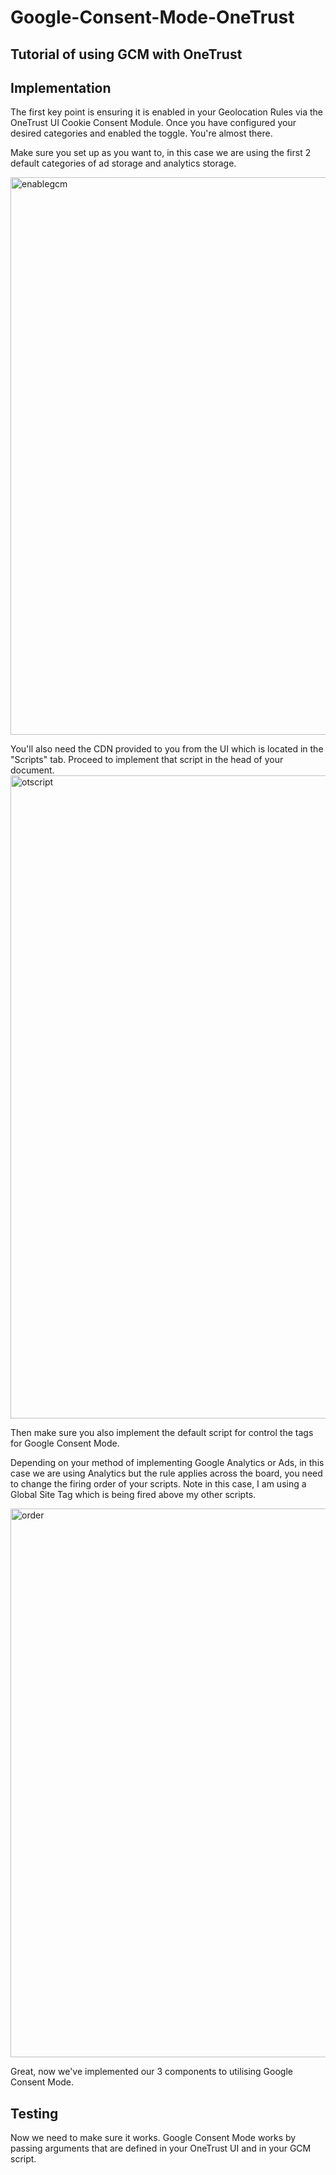 # Google-Consent-Mode-OneTrust
## Tutorial of using GCM with OneTrust

## Implementation 

The first key point is ensuring it is enabled in your Geolocation Rules via the OneTrust UI Cookie Consent Module. Once you have configured your desired categories and enabled the toggle. You're almost there. 

Make sure you set up as you want to, in this case we are using the first 2 default categories of ad storage and analytics storage. 

<img width="892" alt="enablegcm" src="https://user-images.githubusercontent.com/67240269/181742400-85c62003-89ce-42ed-b09e-1e89f3bfdfe2.png">

You'll also need the CDN provided to you from the UI which is located in the "Scripts" tab. Proceed to implement that script in the head of your document. 
<img width="1029" alt="otscript" src="https://user-images.githubusercontent.com/67240269/181742888-838012b7-5586-451c-bfb6-c45d75c44a34.png">

Then make sure you also implement the default script for control the tags for Google Consent Mode.

Depending on your method of implementing Google Analytics or Ads, in this case we are using Analytics but the rule applies across the board, you need to change the firing order of your scripts. Note in this case, I am using a Global Site Tag which is being fired above my other scripts. 

<img width="878" alt="order" src="https://user-images.githubusercontent.com/67240269/181742892-0f059982-8c17-475d-9643-b9cd8e38fbdf.png">

Great, now we've implemented our 3 components to utilising Google Consent Mode. 

## Testing

Now we need to make sure it works. Google Consent Mode works by passing arguments that are defined in your OneTrust UI and in your GCM script. 
